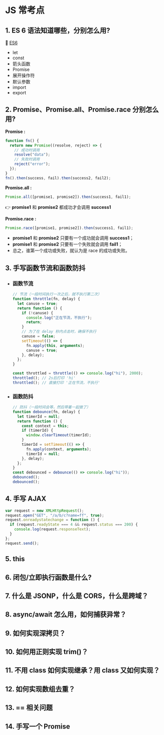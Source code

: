 # JS 常考点

## 1. ES 6 语法知道哪些，分别怎么用?

:link: [ES6](https://fangyinghang.com/es-6-tutorials/)

- let
- const
- 箭头函数
- Promise
- 展开操作符
- 默认参数
- import
- export

## 2. Promise、Promise.all、Promise.race 分别怎么用?

**Promise :**

```js
function fn() {
  return new Promise((resolve, reject) => {
    // 成功时调用
    resolve("data");
    // 失败时调用
    reject("error");
  });
}
fn().then(success, fail).then(success2, fail2);
```

**Promise.all :**

```js
Promise.all([promise1, promise2]).then(success1, fail1);
```

:point_right: **promise1** 和 **promise2** 都成功才会调用 **success1**

**Promise.race :**

```js
Promise.race([promise1, promise2]).then(success1, fail1);
```

- **promise1** 和 **promise2** 只要有一个成功就会调用 **success1**；
- **promise1** 和 **promise2** 只要有一个失败就会调用 **fail1**；
- 总之，谁第一个成功或失败，就认为是 race 的成功或失败。

## 3. 手写函数节流和函数防抖

- ### 函数节流

  ```js
  // 节流（一段时间执行一次之后，就不执行第二次）
  function throttle(fn, delay) {
    let canuse = true;
    return function () {
      if (!canuse) {
        console.log("正在节流，不执行");
        return;
      }
      // 为了在 delay 秒内点击时，确保不执行
      canuse = false;
      setTimeout(() => {
        fn.apply(this, arguments);
        canuse = true;
      }, delay);
    };
  }

  const throttled = throttle(() => console.log("hi"), 2000);
  throttled(); // 2s后打印 'hi'
  throttled(); // 直接打印 '正在节流，不执行'
  ```

- ### 函数防抖

  ```js
  // 防抖（一段时间会等，然后带着一起做了）
  function debounce(fn, delay) {
    let timerId = null;
    return function () {
      const context = this;
      if (timerId) {
        window.clearTimeout(timerId);
      }
      timerId = setTimeout(() => {
        fn.apply(context, arguments);
        timerId = null;
      }, delay);
    };
  }
  const debounced = debounce(() => console.log("hi"));
  debounced();
  debounced();
  ```

## 4. 手写 AJAX

```js
var request = new XMLHttpRequest();
request.open("GET", "/a/b/c?name=ff", true);
request.onreadystatechange = function () {
  if (request.readyState === 4 && request.status === 200) {
    console.log(request.responseText);
  }
};
request.send();
```

## 5. this

## 6. 闭包/立即执行函数是什么?

## 7. 什么是 JSONP，什么是 CORS，什么是跨域？

## 8. async/await 怎么用，如何捕获异常？

## 9. 如何实现深拷贝？

## 10. 如何用正则实现 trim()？

## 11. 不用 class 如何实现继承？用 class 又如何实现？

## 12. 如何实现数组去重？

## 13. == 相关问题

## 14. 手写一个 Promise
